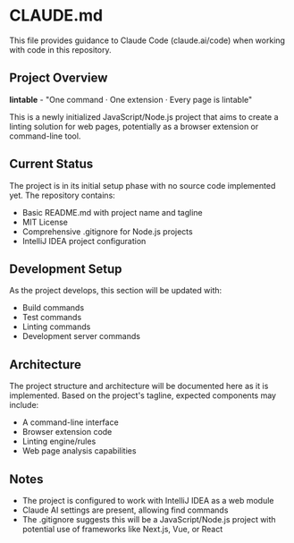 # CLAUDE.md

This file provides guidance to Claude Code (claude.ai/code) when working with code in this repository.

## Project Overview

**lintable** - "One command · One extension · Every page is lintable"

This is a newly initialized JavaScript/Node.js project that aims to create a linting solution for web pages, potentially as a browser extension or command-line tool.

## Current Status

The project is in its initial setup phase with no source code implemented yet. The repository contains:
- Basic README.md with project name and tagline
- MIT License
- Comprehensive .gitignore for Node.js projects
- IntelliJ IDEA project configuration

## Development Setup

As the project develops, this section will be updated with:
- Build commands
- Test commands
- Linting commands
- Development server commands

## Architecture

The project structure and architecture will be documented here as it is implemented. Based on the project's tagline, expected components may include:
- A command-line interface
- Browser extension code
- Linting engine/rules
- Web page analysis capabilities

## Notes

- The project is configured to work with IntelliJ IDEA as a web module
- Claude AI settings are present, allowing find commands
- The .gitignore suggests this will be a JavaScript/Node.js project with potential use of frameworks like Next.js, Vue, or React